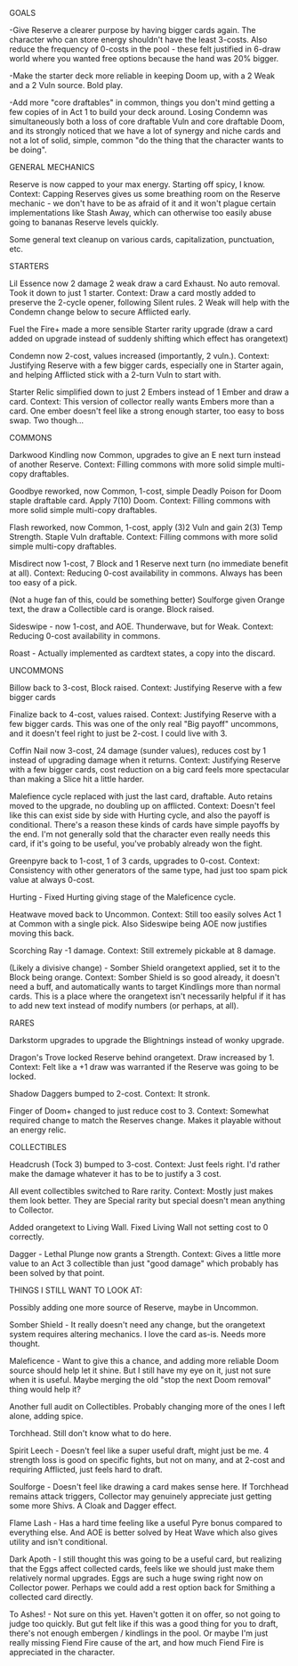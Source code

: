 GOALS

-Give Reserve a clearer purpose by having bigger cards again. The character who can store energy shouldn't have the least 3-costs. Also reduce the frequency of 0-costs in the pool - these felt justified in 6-draw world where you wanted free options because the hand was 20% bigger.

-Make the starter deck more reliable in keeping Doom up, with a 2 Weak and a 2 Vuln source. Bold play.

-Add more "core draftables" in common, things you don't mind getting a few copies of in Act 1 to build your deck around. Losing Condemn was simultaneously both a loss of core draftable Vuln and core draftable Doom, and its strongly noticed that we have a lot of synergy and niche cards and not a lot of solid, simple, common "do the thing that the character wants to be doing".

GENERAL MECHANICS

Reserve is now capped to your max energy. Starting off spicy, I know. Context: Capping Reserves gives us some breathing room on the Reserve mechanic - we don't have to be as afraid of it and it won't plague certain implementations like Stash Away, which can otherwise too easily abuse going to bananas Reserve levels quickly.

Some general text cleanup on various cards, capitalization, punctuation, etc. 

STARTERS

Lil Essence now 2 damage 2 weak draw a card Exhaust. No auto removal. Took it down to just 1 starter. Context: Draw a card mostly added to preserve the 2-cycle opener, following Silent rules. 2 Weak will help with the Condemn change below to secure Afflicted early.

Fuel the Fire+ made a more sensible Starter rarity upgrade (draw a card added on upgrade instead of suddenly shifting which effect has orangetext)

Condemn now 2-cost, values increased (importantly, 2 vuln.). Context: Justifying Reserve with a few bigger cards, especially one in Starter again, and helping Afflicted stick with a 2-turn Vuln to start with.

Starter Relic simplified down to just 2 Embers instead of 1 Ember and draw a card. Context: This version of collector really wants Embers more than a card. One ember doesn't feel like a strong enough starter, too easy to boss swap. Two though...

COMMONS

Darkwood Kindling now Common, upgrades to give an E next turn instead of another Reserve. Context: Filling commons with more solid simple multi-copy draftables.

Goodbye reworked, now Common, 1-cost, simple Deadly Poison for Doom staple draftable card. Apply 7(10) Doom. Context: Filling commons with more solid simple multi-copy draftables.

Flash reworked, now Common, 1-cost, apply (3)2 Vuln and gain 2(3) Temp Strength. Staple Vuln draftable. Context: Filling commons with more solid simple multi-copy draftables.

Misdirect now 1-cost, 7 Block and 1 Reserve next turn (no immediate benefit at all). Context: Reducing 0-cost availability in commons. Always has been too easy of a pick.

(Not a huge fan of this, could be something better) Soulforge given Orange text, the draw a Collectible card is orange. Block raised.

Sideswipe - now 1-cost, and AOE. Thunderwave, but for Weak. Context: Reducing 0-cost availability in commons. 

Roast - Actually implemented as cardtext states, a copy into the discard.

UNCOMMONS

Billow back to 3-cost, Block raised. Context: Justifying Reserve with a few bigger cards

Finalize back to 4-cost, values raised. Context: Justifying Reserve with a few bigger cards. This was one of the only real "Big payoff" uncommons, and it doesn't feel right to just be 2-cost. I could live with 3.

Coffin Nail now 3-cost, 24 damage (sunder values), reduces cost by 1 instead of upgrading damage when it returns. Context: Justifying Reserve with a few bigger cards, cost reduction on a big card feels more spectacular than making a Slice hit a little harder.

Malefience cycle replaced with just the last card, draftable. Auto retains moved to the upgrade, no doubling up on afflicted. Context: Doesn't feel like this can exist side by side with Hurting cycle, and also the payoff is conditional. There's a reason these kinds of cards have simple payoffs by the end. I'm not generally sold that the character even really needs this card, if it's going to be useful, you've probably already won the fight.

Greenpyre back to 1-cost, 1 of 3 cards, upgrades to 0-cost. Context: Consistency with other generators of the same type, had just too spam pick value at always 0-cost.

Hurting - Fixed Hurting giving stage of the Maleficence cycle.

Heatwave moved back to Uncommon. Context: Still too easily solves Act 1 at Common with a single pick. Also Sideswipe being AOE now justifies moving this back.

Scorching Ray -1 damage. Context: Still extremely pickable at 8 damage.

(Likely a divisive change) - Somber Shield orangetext applied, set it to the Block being orange. Context: Somber Shield is so good already, it doesn't need a buff, and automatically wants to target Kindlings more than normal cards. This is a place where the orangetext isn't necessarily helpful if it has to add new text instead of modify numbers (or perhaps, at all).

RARES

Darkstorm upgrades to upgrade the Blightnings instead of wonky upgrade.

Dragon's Trove locked Reserve behind orangetext. Draw increased by 1. Context: Felt like a +1 draw was warranted if the Reserve was going to be locked.

Shadow Daggers bumped to 2-cost. Context: It stronk.

Finger of Doom+ changed to just reduce cost to 3. Context: Somewhat required change to match the Reserves change. Makes it playable without an energy relic.

COLLECTIBLES

Headcrush (Tock 3) bumped to 3-cost. Context: Just feels right. I'd rather make the damage whatever it has to be to justify a 3 cost.

All event collectibles switched to Rare rarity. Context: Mostly just makes them look better. They are Special rarity but special doesn't mean anything to Collector.

Added orangetext to Living Wall. Fixed Living Wall not setting cost to 0 correctly.

Dagger - Lethal Plunge now grants a Strength. Context: Gives a little more value to an Act 3 collectible than just "good damage" which probably has been solved by that point.

THINGS I STILL WANT TO LOOK AT:

Possibly adding one more source of Reserve, maybe in Uncommon.

Somber Shield - It really doesn't need any change, but the orangetext system requires altering mechanics. I love the card as-is. Needs more thought.

Maleficence - Want to give this a chance, and adding more reliable Doom source should help let it shine. But I still have my eye on it, just not sure when it is useful. Maybe merging the old "stop the next Doom removal" thing would help it?

Another full audit on Collectibles. Probably changing more of the ones I left alone, adding spice.

Torchhead. Still don't know what to do here.

Spirit Leech - Doesn't feel like a super useful draft, might just be me. 4 strength loss is good on specific fights, but not on many, and at 2-cost and requiring Afflicted, just feels hard to draft.

Soulforge - Doesn't feel like drawing a card makes sense here. If Torchhead remains attack triggers, Collector may genuinely appreciate just getting some more Shivs. A Cloak and Dagger effect.

Flame Lash - Has a hard time feeling like a useful Pyre bonus compared to everything else. And AOE is better solved by Heat Wave which also gives utility and isn't conditional.

Dark Apoth - I still thought this was going to be a useful card, but realizing that the Eggs affect collected cards, feels like we should just make them relatively normal upgrades. Eggs are such a huge swing right now on Collector power. Perhaps we could add a rest option back for Smithing a collected card directly.

To Ashes! - Not sure on this yet. Haven't gotten it on offer, so not going to judge too quickly. But gut felt like if this was a good thing for you to draft, there's not enough embergen / kindlings in the pool. Or maybe I'm just really missing Fiend Fire cause of the art, and how much Fiend Fire is appreciated in the character.
